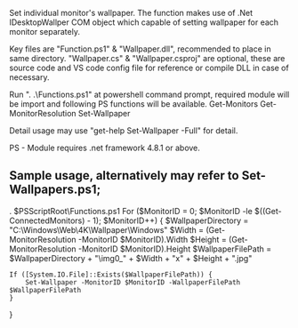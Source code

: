 Set individual monitor's wallpaper. The function makes use of .Net IDesktopWallper COM object which capable of setting wallpaper for each monitor separately.

Key files are "Function.ps1" & "Wallpaper.dll", recommended to place in same directory.
"Wallpaper.cs" & "Wallpaper.csproj" are optional, these are source code and VS code config file for reference or compile DLL in case of necessary.

Run ". .\Functions.ps1" at powershell command prompt, required module will be import and following PS functions will be available.
Get-Monitors
Get-MonitorResolution
Set-Wallpaper

Detail usage may use "get-help Set-Wallpaper -Full" for detail.

PS - Module requires .net framework 4.8.1 or above.

Sample usage, alternatively may refer to Set-Wallpapers.ps1;
---------------------------------------------------------------------------------------------
. $PSScriptRoot\Functions.ps1
For ($MonitorID = 0; $MonitorID -le $((Get-ConnectedMonitors) - 1); $MonitorID++) {
    $WallpaperDirectory = "C:\Windows\Web\4K\Wallpaper\Windows"
    $Width = (Get-MonitorResolution -MonitorID $MonitorID).Width
    $Height = (Get-MonitorResolution -MonitorID $MonitorID).Height
    $WallpaperFilePath = $WallpaperDirectory + "\img0_" + $Width + "x" + $Height + ".jpg"
    
    If ([System.IO.File]::Exists($WallpaperFilePath)) {
        Set-Wallpaper -MonitorID $MonitorID -WallpaperFilePath $WallpaperFilePath
    }
}
